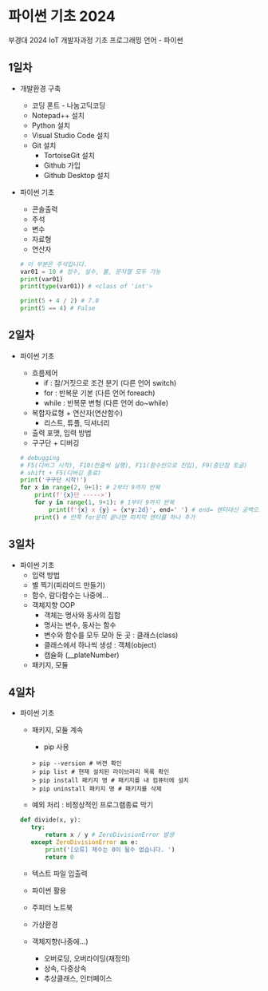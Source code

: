 # 파이썬 기초 2024
부경대 2024 IoT 개발자과정 기초 프로그래밍 언어 - 파이썬

## 1일차
- 개발환경 구축 
    - 코딩 폰트 - 나눔고딕코딩 
    - Notepad++ 설치 
    - Python 설치
    - Visual Studio Code 설치
    - Git 설치
        - TortoiseGit 설치
        - Github 가입
        - Github Desktop 설치

- 파이썬 기초 
    - 콘솔출력
    - 주석        
    - 변수
    - 자료형
    - 연산자

    ```python
    # 이 부분은 주석입니다. 
    var01 = 10 # 정수, 실수, 불, 문자열 모두 가능
    print(var01) 
    print(type(var01)) # <class of 'int'>

    print(5 + 4 / 2) # 7.0
    print(5 == 4) # False

    ```

## 2일차
- 파이썬 기초
    - 흐름제어
        - if : 참/거짓으로 조건 분기 (다른 언어 switch)
        - for : 반복문 기본 (다른 언어 foreach)
        - while : 반복문 변형 (다른 언어 do~while)
    - 복합자료형 + 연산자(연산함수)
        - 리스트, 튜플, 딕셔너리 
    - 출력 포맷, 입력 방법 
    - 구구단 + 디버깅 

    ```python
    # debugging
    # F5(디버그 시작), F10(한줄씩 실행), F11(함수안으로 진입), F9(중단점 토글)
    # shift + F5(디버깅 종료)
    print('구구단 시작!')
    for x in range(2, 9+1): # 2부터 9까지 반복
        print(f'{x}단 ----->')
        for y in range(1, 9+1): # 1부터 9까지 반복 
            print(f'{x} x {y} = {x*y:2d}', end=' ') # end= 엔터대신 공백으로 변경 
        print() # 안쪽 for문이 끝나면 마지막 엔터를 하나 추가
    ```

## 3일차 
- 파이썬 기초
    - 입력 방법
    - 별 찍기(피라미드 만들기)
    - 함수, 람다함수는 나중에...
    - 객체지향 OOP
        - 객체는 명사와 동사의 집합 
        - 명사는 변수, 동사는 함수
        - 변수와 함수를 모두 모아 둔 곳 : 클래스(class)
        - 클래스에서 하나씩 생성 : 객체(object)
        - 캡슐화 (__plateNumber)
    - 패키지, 모듈
    
## 4일차 
- 파이썬 기초
     - 패키지, 모듈 계속
        - pip 사용

        ```shell
        > pip --version # 버젼 확인
        > pip list # 현재 설치된 라이브러리 목록 확인 
        > pip install 패키지 명 # 패키지를 내 컴퓨터에 설치
        > pip uninstall 패키지 명 # 패키지를 삭제
        ```
     - 예외 처리 : 비정상적인 프로그램종료 막기

     ```python
    def divide(x, y):
        try:
            return x / y # ZeroDivisionError 발생
        except ZeroDivisionError as e:
            print('[오류] 제수는 0이 될수 없습니다. ')
            return 0
     ```
     - 텍스트 파일 입출력
     - 파이썬 활용 
    - 주피터 노트북
    











    - 가상환경
    - 객체지향(나중에...)
        - 오버로딩, 오버라이딩(재정의)
        - 상속, 다중상속
        - 추상클래스, 인터페이스

